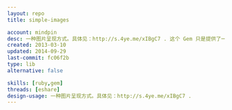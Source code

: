 ```yaml
---
layout: repo
title: simple-images

account: mindpin
desc: 一种图片呈现方式。具体见：http://s.4ye.me/xIBgC7 . 这个 Gem 只是提供了一个 helper 方法。目前被用于 eshare 项目中
created: 2013-03-10
updated: 2014-09-29
last-commit: fc06f2b
type: lib
alternative: false

skills: [ruby,gem]
threads: [eshare]
design-usage: 一种图片呈现方式。具体见：http://s.4ye.me/xIBgC7 .
---
```

